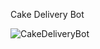 Cake Delivery Bot


![CakeDeliveryBot](https://user-images.githubusercontent.com/59787504/87282658-39534e00-c514-11ea-884d-72c804655897.gif)
